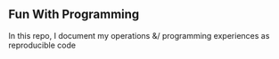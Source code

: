 ## Fun With Programming
In this repo, I document my operations &/ programming experiences as reproducible code

